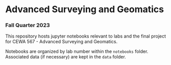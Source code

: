 # Advanced Surveying and Geomatics
### Fall Quarter 2023

This repository hosts jupyter notebooks relevant to labs and the final project for CEWA 567 - Advanced Surveying and Geomatics.

Notebooks are organized by lab number within the `notebooks` folder. Associated data (if necessary) are kept in the `data` folder. 